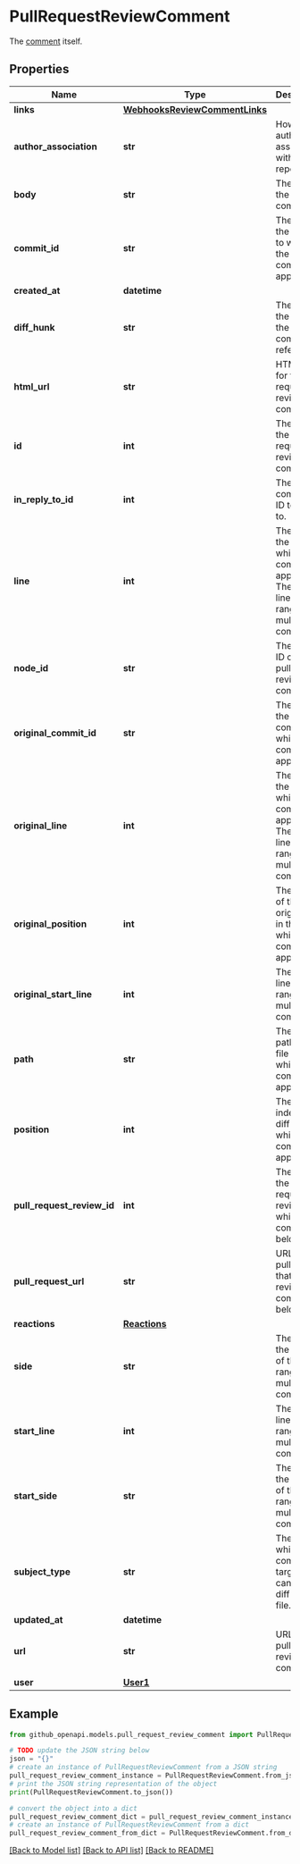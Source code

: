 # PullRequestReviewComment

The [comment](https://docs.github.com/rest/pulls/comments#get-a-review-comment-for-a-pull-request) itself.

## Properties

Name | Type | Description | Notes
------------ | ------------- | ------------- | -------------
**links** | [**WebhooksReviewCommentLinks**](WebhooksReviewCommentLinks.md) |  | 
**author_association** | **str** | How the author is associated with the repository. | 
**body** | **str** | The text of the comment. | 
**commit_id** | **str** | The SHA of the commit to which the comment applies. | 
**created_at** | **datetime** |  | 
**diff_hunk** | **str** | The diff of the line that the comment refers to. | 
**html_url** | **str** | HTML URL for the pull request review comment. | 
**id** | **int** | The ID of the pull request review comment. | 
**in_reply_to_id** | **int** | The comment ID to reply to. | [optional] 
**line** | **int** | The line of the blob to which the comment applies. The last line of the range for a multi-line comment | 
**node_id** | **str** | The node ID of the pull request review comment. | 
**original_commit_id** | **str** | The SHA of the original commit to which the comment applies. | 
**original_line** | **int** | The line of the blob to which the comment applies. The last line of the range for a multi-line comment | 
**original_position** | **int** | The index of the original line in the diff to which the comment applies. | 
**original_start_line** | **int** | The first line of the range for a multi-line comment. | 
**path** | **str** | The relative path of the file to which the comment applies. | 
**position** | **int** | The line index in the diff to which the comment applies. | 
**pull_request_review_id** | **int** | The ID of the pull request review to which the comment belongs. | 
**pull_request_url** | **str** | URL for the pull request that the review comment belongs to. | 
**reactions** | [**Reactions**](Reactions.md) |  | 
**side** | **str** | The side of the first line of the range for a multi-line comment. | 
**start_line** | **int** | The first line of the range for a multi-line comment. | 
**start_side** | **str** | The side of the first line of the range for a multi-line comment. | [default to 'RIGHT']
**subject_type** | **str** | The level at which the comment is targeted, can be a diff line or a file. | [optional] 
**updated_at** | **datetime** |  | 
**url** | **str** | URL for the pull request review comment | 
**user** | [**User1**](User1.md) |  | 

## Example

```python
from github_openapi.models.pull_request_review_comment import PullRequestReviewComment

# TODO update the JSON string below
json = "{}"
# create an instance of PullRequestReviewComment from a JSON string
pull_request_review_comment_instance = PullRequestReviewComment.from_json(json)
# print the JSON string representation of the object
print(PullRequestReviewComment.to_json())

# convert the object into a dict
pull_request_review_comment_dict = pull_request_review_comment_instance.to_dict()
# create an instance of PullRequestReviewComment from a dict
pull_request_review_comment_from_dict = PullRequestReviewComment.from_dict(pull_request_review_comment_dict)
```
[[Back to Model list]](../README.md#documentation-for-models) [[Back to API list]](../README.md#documentation-for-api-endpoints) [[Back to README]](../README.md)


